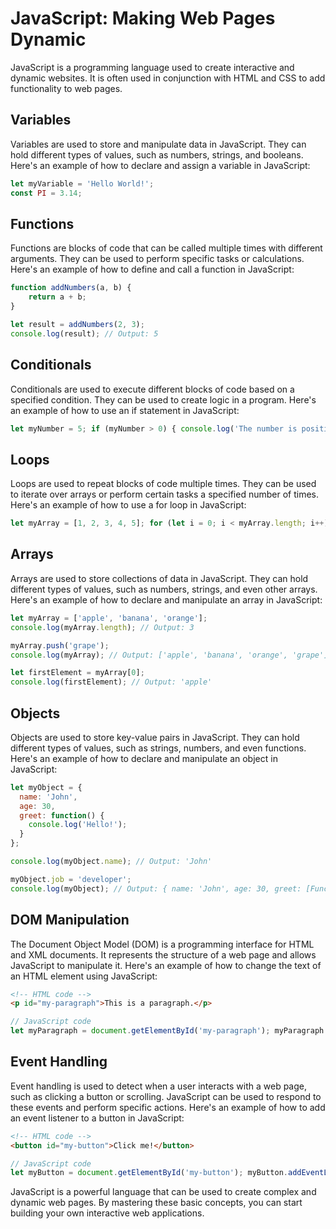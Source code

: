 # JavaScript: Making Web Pages Dynamic

JavaScript is a programming language used to create interactive and dynamic websites. It is often used in conjunction with HTML and CSS to add functionality to web pages.

## Variables

Variables are used to store and manipulate data in JavaScript. They can hold different types of values, such as numbers, strings, and booleans. Here's an example of how to declare and assign a variable in JavaScript:

```js
let myVariable = 'Hello World!';
const PI = 3.14;
```

## Functions

Functions are blocks of code that can be called multiple times with different arguments. They can be used to perform specific tasks or calculations. Here's an example of how to define and call a function in JavaScript:

```js
function addNumbers(a, b) {
    return a + b; 
} 

let result = addNumbers(2, 3); 
console.log(result); // Output: 5
```

## Conditionals

Conditionals are used to execute different blocks of code based on a specified condition. They can be used to create logic in a program. Here's an example of how to use an if statement in JavaScript:

```js
let myNumber = 5; if (myNumber > 0) { console.log('The number is positive'); } else if (myNumber < 0) { console.log('The number is negative'); } else { console.log('The number is zero'); }
```

## Loops

Loops are used to repeat blocks of code multiple times. They can be used to iterate over arrays or perform certain tasks a specified number of times. Here's an example of how to use a for loop in JavaScript:

```js
let myArray = [1, 2, 3, 4, 5]; for (let i = 0; i < myArray.length; i++) { console.log(myArray[i]); }
```


## Arrays

Arrays are used to store collections of data in JavaScript. They can hold different types of values, such as numbers, strings, and even other arrays. Here's an example of how to declare and manipulate an array in JavaScript:

```js
let myArray = ['apple', 'banana', 'orange'];
console.log(myArray.length); // Output: 3

myArray.push('grape');
console.log(myArray); // Output: ['apple', 'banana', 'orange', 'grape']

let firstElement = myArray[0];
console.log(firstElement); // Output: 'apple'
```

## Objects

Objects are used to store key-value pairs in JavaScript. They can hold different types of values, such as strings, numbers, and even functions. Here's an example of how to declare and manipulate an object in JavaScript:

```js
let myObject = {
  name: 'John',
  age: 30,
  greet: function() {
    console.log('Hello!');
  }
};

console.log(myObject.name); // Output: 'John'

myObject.job = 'developer';
console.log(myObject); // Output: { name: 'John', age: 30, greet: [Function: greet], job: 'developer' }
```

## DOM Manipulation

The Document Object Model (DOM) is a programming interface for HTML and XML documents. It represents the structure of a web page and allows JavaScript to manipulate it. Here's an example of how to change the text of an HTML element using JavaScript:

```html
<!-- HTML code -->
<p id="my-paragraph">This is a paragraph.</p>
```

```js
// JavaScript code 
let myParagraph = document.getElementById('my-paragraph'); myParagraph.textContent = 'This is a new paragraph.';
```

## Event Handling

Event handling is used to detect when a user interacts with a web page, such as clicking a button or scrolling. JavaScript can be used to respond to these events and perform specific actions. Here's an example of how to add an event listener to a button in JavaScript:

```html
<!-- HTML code -->
<button id="my-button">Click me!</button>
```

```js
// JavaScript code 
let myButton = document.getElementById('my-button'); myButton.addEventListener('click', function() { console.log('Button clicked!'); });
```

JavaScript is a powerful language that can be used to create complex and dynamic web pages. By mastering these basic concepts, you can start building your own interactive web applications.